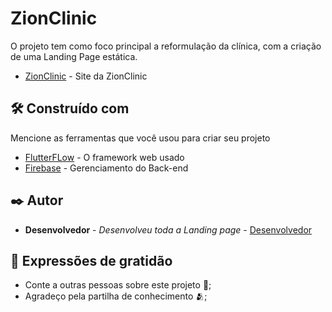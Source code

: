# ZionClinic

O projeto tem como foco principal a reformulação da clínica, com a criação de uma Landing Page estática. 
* [ZionClinic](https://zionclinic.flutterflow.app/) - Site da ZionClinic

## 🛠️ Construído com

Mencione as ferramentas que você usou para criar seu projeto

* [FlutterFLow](http://www.flutterflow.io) - O framework web usado
* [Firebase](https://firebase.google.com/?hl=pt) - Gerenciamento do Back-end

## ✒️ Autor

* **Desenvolvedor** - *Desenvolveu toda a Landing page* - [Desenvolvedor](https://github.com/CapsPhos)

## 🎁 Expressões de gratidão

* Conte a outras pessoas sobre este projeto 📢;
* Agradeço pela partilha de conhecimento 🫂;
